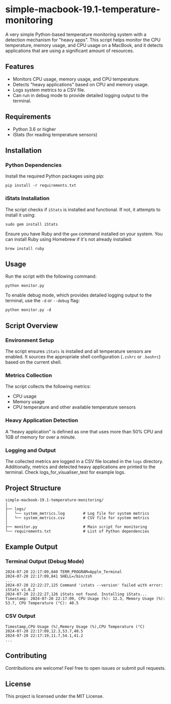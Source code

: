 # simple-macbook-19.1-temperature-monitoring

A very simple Python-based temperature monitoring system with a detection mechanism for "heavy apps". This script helps monitor the CPU temperature, memory usage, and CPU usage on a MacBook, and it detects applications that are using a significant amount of resources.

## Features

- Monitors CPU usage, memory usage, and CPU temperature.
- Detects "heavy applications" based on CPU and memory usage.
- Logs system metrics to a CSV file.
- Can run in debug mode to provide detailed logging output to the terminal.

## Requirements

- Python 3.6 or higher
- iStats (for reading temperature sensors)

## Installation

### Python Dependencies

Install the required Python packages using pip:

```
pip install -r requirements.txt
```

### iStats Installation

The script checks if `iStats` is installed and functional. If not, it attempts to install it using:

```
sudo gem install iStats
```

Ensure you have Ruby and the `gem` command installed on your system. You can install Ruby using Homebrew if it's not already installed:

```
brew install ruby
```

## Usage

Run the script with the following command:

```
python monitor.py
```

To enable debug mode, which provides detailed logging output to the terminal, use the `-d` or `--debug` flag:

```
python monitor.py -d
```

## Script Overview

### Environment Setup

The script ensures `iStats` is installed and all temperature sensors are enabled. It sources the appropriate shell configuration (`.zshrc` or `.bashrc`) based on the current shell.

### Metrics Collection

The script collects the following metrics:
- CPU usage
- Memory usage
- CPU temperature and other available temperature sensors

### Heavy Application Detection

A "heavy application" is defined as one that uses more than 50% CPU and 1GB of memory for over a minute.

### Logging and Output

The collected metrics are logged in a CSV file located in the `logs` directory. Additionally, metrics and detected heavy applications are printed to the terminal.
Check logs_for_visualiser_test for example logs.

## Project Structure

```
simple-macbook-19.1-temperature-monitoring/
│
├── logs/
│   └── system_metrics.log        # Log file for system metrics
│   └── system_metrics.csv        # CSV file for system metrics
│
├── monitor.py                    # Main script for monitoring
└── requirements.txt              # List of Python dependencies
```

## Example Output

### Terminal Output (Debug Mode)

```
2024-07-20 22:17:09,840 TERM_PROGRAM=Apple_Terminal
2024-07-20 22:17:09,841 SHELL=/bin/zsh
...
2024-07-20 22:22:27,125 Command 'istats --version' failed with error: iStats v1.6.2
2024-07-20 22:22:27,126 iStats not found. Installing iStats...
Timestamp: 2024-07-20 22:17:09, CPU Usage (%): 12.3, Memory Usage (%): 53.7, CPU Temperature (°C): 40.5
```

### CSV Output

```
Timestamp,CPU Usage (%),Memory Usage (%),CPU Temperature (°C)
2024-07-20 22:17:09,12.3,53.7,40.5
2024-07-20 22:17:19,11.7,54.1,41.2
...
```

## Contributing

Contributions are welcome! Feel free to open issues or submit pull requests.

## License

This project is licensed under the MIT License.
